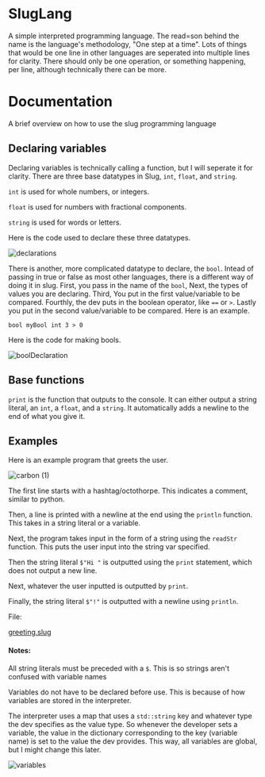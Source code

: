 # SlugLang
A simple interpreted programming language. The read=son behind the name is the language's methodology, "One step at a time". Lots of things that would be one line in other languages are seperated into multiple lines for clarity. There should only be one operation, or something happening, per line, although technically there can be more.

# Documentation
A brief overview on how to use the slug programming language

## Declaring variables

Declaring variables is technically calling a function, but I will seperate it for clarity. There are three base datatypes in Slug, `int`, `float`, and `string`.

`int` is used for whole numbers, or integers.

`float` is used for numbers with fractional components.

`string` is used for words or letters.

Here is the code used to declare these three datatypes.

![declarations](https://user-images.githubusercontent.com/70826772/121429336-caa98b00-c944-11eb-864f-2321a470c650.png)

There is another, more complicated datatype to declare, the `bool`. Intead of passing in true or false as most other languages, there is a different way of doing it in slug. First, you pass in the name of the `bool`, Next, the types of values you are declaring. Third, You put in the first value/variable to be compared. Fourthly, the dev puts in the boolean operator, like `==` or `>`. Lastly you put in the second value/variable to be compared. Here is an example.

`bool myBool int 3 > 0`

Here is the code for making bools.

![boolDeclaration](https://user-images.githubusercontent.com/70826772/121434120-d5671e80-c94a-11eb-8587-78993f4f3009.png)


## Base functions

`print` is the function that outputs to the console. It can either output a string literal, an `int`, a `float`, and a `string`. It automatically adds a newline to the end of what you give it.

## Examples

Here is an example program that greets the user.

![carbon (1)](https://user-images.githubusercontent.com/70826772/121422408-3687f580-c93d-11eb-85ec-9401ecac4ffa.png)

The first line starts with a hashtag/octothorpe. This indicates a comment, similar to python.

Then, a line is printed with a newline at the end using the `println` function. This takes in a string literal or a variable.

Next, the program takes input in the form of a string using the `readStr` function. This puts the user input into the string var specified.

Then the string literal `$"Hi "` is outputted using the `print` statement, which does not output a new line.

Next, whatever the user inputted is outputted by `print`.

Finally, the string literal `$"!"` is outputted with a newline using `println`.

File:

[greeting.slug](Examples/greeting.slug)

#### Notes:

All string literals must be preceded with a `$`. This is so strings aren't confused with variable names

Variables do not have to be declared before use. This is because of how variables are stored in the interpreter.

The interpreter uses a map that uses a `std::string` key and whatever type the dev specifies as the value type. So whenever the developer sets a variable, the value in the dictionary corresponding to the key (variable name) is set to the value the dev provides. This way, all variables are global, but I might change this later.

![variables](https://user-images.githubusercontent.com/70826772/121426767-f5461480-c941-11eb-8f9a-5a8e1b4c17bc.png)

